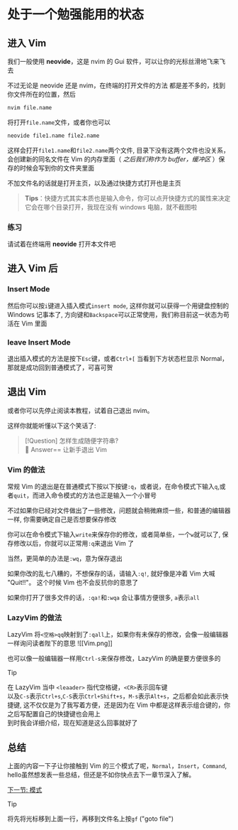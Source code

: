 # 处于一个勉强能用的状态

## 进入 Vim

我们一般使用 **neovide**，这是 nvim 的 Gui 软件，可以让你的光标丝滑地飞来飞去

不过无论是 neovide 还是 nvim，在终端的打开文件的方法
都是差不多的，找到你文件所在的位置，然后

```bash
nvim file.name
```

将打开`file.name`文件，或者你也可以

```bash
neovide file1.name file2.name
```

这样会打开`file1.name`和`file2.name`两个文件,
目录下没有这两个文件也没关系，会创建新的同名文件在 Vim 的内存里面（ *之后我们称作为 buffer，缓冲区* ）保存的时候会写到你的文件夹里面

不加文件名的话就是打开主页，以及通过快捷方式打开也是主页

> **Tips**：快捷方式其实本质也是输入命令，你可以点开快捷方式的属性来决定它会在哪个目录打开，我现在没有 windows 电脑，就不截图啦

### 练习

请试着在终端用 **neovide** 打开本文件吧

## 进入 Vim 后

### Insert Mode

然后你可以按`i`键进入插入模式`insert mode`,
这样你就可以获得一个用键盘控制的 Windows 记事本了,
方向键和`Backspace`可以正常使用，我们称目前这一状态为苟活在 Vim 里面

### leave Insert Mode

退出插入模式的方法是按下`Esc`键，或者`Ctrl+[`
当看到下方状态栏显示 Normal，那就是成功回到普通模式了，可喜可贺

## 退出 Vim

或者你可以先停止阅读本教程，试着自己退出 nvim。  

这样你就能听懂以下这个笑话了:

> [!Question]
> 怎样生成随便字符串?  
> 󱅰 Answer==
> 让新手退出 Vim

### Vim 的做法

常规 Vim 的退出是在普通模式下按以下按键`:q`，或者说，在命令模式下输入`q`,或者`quit`，而进入命令模式的方法也正是输入一个小冒号

不过如果你已经对文件做出了一些修改，问题就会稍微麻烦一些，和普通的编辑器一样,
你需要确定自己是否想要保存修改

你可以在命令模式下输入`write`来保存你的修改，或者简单些，一个`w`就可以了,
保存修改以后，你就可以正常用`:q`来退出 Vim 了

当然，更简单的办法是`:wq`，意为保存退出

如果你改的乱七八糟的，不想保存的话，请输入`:q!`,
就好像是冲着 Vim 大喊 "Quit!!"。
这个时候 Vim 也不会反抗你的意思了

如果你打开了很多文件的话，`:qa!`和`:wqa` 会让事情方便很多, `a`表示`all`

### LazyVim 的做法

LazyVim 将`<空格>qq`映射到了`:qall`上，如果你有未保存的修改，会像一般编辑器一样询问读者陛下的意思
![[Vim.png]]

也可以像一般编辑器一样用`Ctrl-s`来保存修改，LazyVim 的确是要方便很多的

> [!TIP]
> 在 LazyVim 当中 `<leaader>` 指代空格键，`<CR>`表示回车键  
> 以及`C-s`表示`Ctrl+s`,`C-S`表示`Ctrl+Shift+s`，`M-s`表示`Alt+s`，之后都会如此表示快捷键,
> 这不仅仅是为了我写着方便，还是因为在 Vim 中都是这样表示组合键的，你之后写配置自己的快捷键也会用上  
> 到时我会详细介绍，现在知道是这么回事就好了

## 总结

上面的内容一下子让你接触到 Vim 的三个模式了呢，`Normal`，`Insert`，`Command`,
hello虽然想发表一些总结，但还是不如你快点去下一章节深入了解。

[下一节: 模式](./2.模式.md)

> [!TIP]
> 将先将光标移到上面一行，再移到文件名上按`gf` ("goto file")
